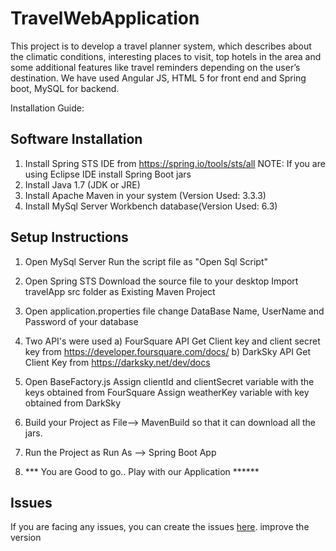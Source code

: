 # TravelWebApplication
This project is to develop a travel planner system, which describes about the climatic conditions, interesting places to visit, top hotels in the area and some additional features like travel reminders depending on the user’s destination. We have used Angular JS, HTML 5 for front end and Spring boot, MySQL for backend.


Installation Guide:

## Software Installation

1. Install Spring STS IDE from https://spring.io/tools/sts/all
   NOTE: If you are using Eclipse IDE install Spring Boot jars
2. Install Java 1.7 (JDK or JRE)
3. Install Apache Maven in your system (Version Used: 3.3.3)
4. Install MySql Server Workbench database(Version Used: 6.3)

## Setup Instructions

1. Open MySql Server 
   Run the script file as "Open Sql Script"

2. Open Spring STS
   Download the source file to your desktop
   Import travelApp src folder as Existing Maven Project 

3. Open application.properties file
   change DataBase Name, UserName and Password of your database

4. Two API's were used
   a) FourSquare API
   Get Client key and client secret key from https://developer.foursquare.com/docs/
   b) DarkSky API
   Get Client Key from https://darksky.net/dev/docs

5. Open BaseFactory.js
   Assign clientId and clientSecret variable with the keys obtained from FourSquare
   Assign weatherKey variable with key obtained from DarkSky

6. Build your Project as File--> MavenBuild so that it can download all the jars.

7. Run the Project as Run As --> Spring Boot App

8. *** You are Good to go.. Play with our Application ******

## Issues
If you are facing any issues, you can create the issues [here](https://github.com/ajay2507/TravelWebApplication-Virtugo/issues).
improve the version
